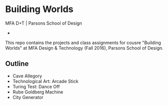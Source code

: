 # Building Worlds

MFA D+T | Parsons School of Design

-

This repo contains the projects and class assignments for cousre "Building Worlds" at MFA Design & Technology (Fall 2016), Parsons School of Design.


## Outline
* Cave Allegory
* Technological Art: Arcade Stick
* Turing Test: Dance Off
* Rube Goldberg Machine
* City Generator

